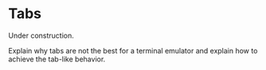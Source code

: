 # Tabs

Under construction.

Explain why tabs are not the best for a terminal emulator and explain how to achieve the tab-like behavior.
